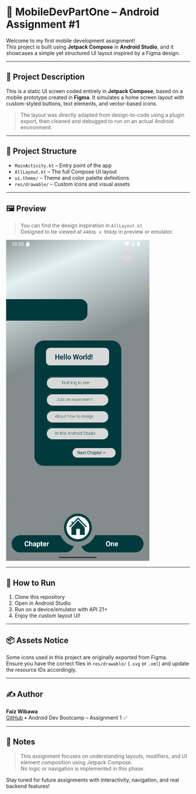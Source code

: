 # 📱 MobileDevPartOne – Android Assignment #1

Welcome to my first mobile development assignment!  
This project is built using **Jetpack Compose** in **Android Studio**, and it showcases a simple yet structured UI layout inspired by a Figma design.

---

## 🎯 Project Description

This is a static UI screen coded entirely in **Jetpack Compose**, based on a mobile prototype created in **Figma**. It simulates a home screen layout with custom-styled buttons, text elements, and vector-based icons.

> The layout was directly adapted from design-to-code using a plugin export, then cleaned and debugged to run on an actual Android environment.

---

## 📁 Project Structure

- `MainActivity.kt` – Entry point of the app
- `AllLayout.kt` – The full Compose UI layout
- `ui.theme/` – Theme and color palette definitions
- `res/drawable/` – Custom icons and visual assets

---

## 🖼️ Preview

> You can find the design inspiration in `AllLayout.kt`  
> Designed to be viewed at `440dp x 956dp` in preview or emulator.

![UI Preview](appScreenshots/mainApp)

---

## 🚀 How to Run

1. Clone this repository  
2. Open in Android Studio  
3. Run on a device/emulator with API 21+  
4. Enjoy the custom layout UI!

---

## 📦 Assets Notice

Some icons used in this project are originally exported from Figma.  
Ensure you have the correct files in `res/drawable/` (`.svg` or `.xml`) and update the resource IDs accordingly.

---

## ✍️ Author

**Faiz Wibawa**  
[GitHub](https://github.com/faizwibawa) • Android Dev Bootcamp – Assignment 1 ✅

---

## 📌 Notes

> This assignment focuses on understanding layouts, modifiers, and UI element composition using Jetpack Compose.  
> No logic or navigation is implemented in this phase.

Stay tuned for future assignments with interactivity, navigation, and real backend features!
